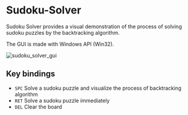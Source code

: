 # Sudoku-Solver
Sudoku Solver provides a visual demonstration of the process of solving sudoku puzzles by the backtracking algorithm.

The GUI is made with Windows API (Win32).

![sudoku_solver_gui](https://user-images.githubusercontent.com/79506281/188209006-e9e6b18a-dd53-418f-8948-ca8bcda4b45d.gif)

## Key bindings
* `SPC` Solve a sudoku puzzle and visualize the process of backtracking algorithm
* `RET` Solve a sudoku puzzle immediately
* `DEL` Clear the board
